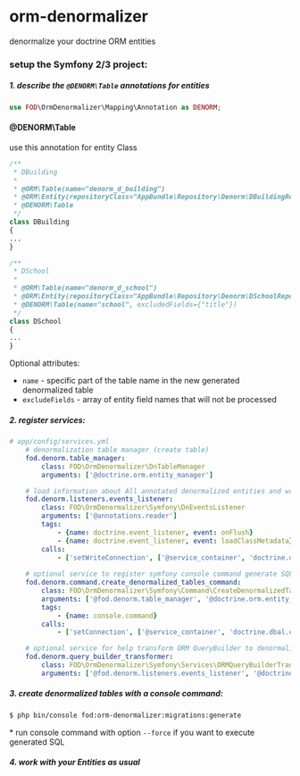 # orm-denormalizer
denormalize your doctrine ORM entities

### setup the Symfony 2/3 project:

##### 1. describe the `@DENORM\Table` annotations for entities

```php
use FOD\OrmDenormalizer\Mapping\Annotation as DENORM;
```
#### @DENORM\Table
use this annotation for entity Class
```php
/**
 * DBuilding
 *
 * @ORM\Table(name="denorm_d_building")
 * @ORM\Entity(repositoryClass="AppBundle\Repository\Denorm\DBuildingRepository")
 * @DENORM\Table
 */
class DBuilding
{
...
}

/**
 * DSchool
 *
 * @ORM\Table(name="denorm_d_school")
 * @ORM\Entity(repositoryClass="AppBundle\Repository\Denorm\DSchoolRepository")
 * @DENORM\Table(name="school", excludedFields={"title"})
 */
class DSchool
{
...
}
```
Optional attributes:

* `name` - specific part of the table name in the new generated denormalized table
* `excludeFields` - array of entity field names that will not be processed


##### 2. register services:
```yml
# app/config/services.yml
    # denormalization table manager (create table)
    fod.denorm.table_manager:
        class: FOD\OrmDenormalizer\DnTableManager
        arguments: ['@doctrine.orm.entity_manager']

    # load information about All annotated denormalized entities and write to specific connection denormalized data
    fod.denorm.listeners.events_listener:
        class: FOD\OrmDenormalizer\Symfony\DnEventsListener
        arguments: ['@annotations.reader']
        tags:
            - {name: doctrine.event_listener, event: onFlush}
            - {name: doctrine.event_listener, event: loadClassMetadata}
        calls:
            - ['setWriteConnection', ['@service_container', 'doctrine.dbal.clickhouse_connection']] # second parameter (string) is service name of doctrine connection
    
    # optional service to register symfony console command generate SQL for create denormalized tables
    fod.denorm.command.create_denormalized_tables_command:
        class: FOD\OrmDenormalizer\Symfony\Command\CreateDenormalizedTablesCommand
        arguments: ['@fod.denorm.table_manager', '@doctrine.orm.entity_manager']
        tags:
            - {name: console.command}
        calls:
            - ['setConnection', ['@service_container', 'doctrine.dbal.clickhouse_connection']] # second parameter (string) is service name of doctrine connection

    # optional service for help transform ORM QueryBuilder to denormalize DBAL QueryBuilder
    fod.denorm.query_builder_transformer:
        class: FOD\OrmDenormalizer\Symfony\Services\ORMQueryBuilderTransformer
        arguments: ['@fod.denorm.listeners.events_listener', '@doctrine.orm.entity_manager']
```

##### 3. create denormalized tables with a console command:

```sh
$ php bin/console fod:orm-denormalizer:migrations:generate
```
\* run console command with option `--force` if you want to execute generated SQL

##### 4. work with your Entities as usual